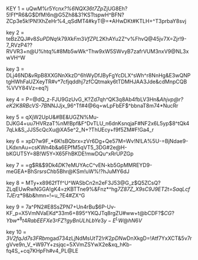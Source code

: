 KEY 1 = uQwM%r5Ycn*x?%6NQX36t7Zp*ZjUG8Eh?5!Ff*R6&G$DfM!6n@G5Zh8&3?KSTtspwH^BFN?ZCp3e5k!PN!XhZeHr%4_qSdMT4#kyT@=*AHwDKt#KTLH+^T3prbaY8svj

key 2 = teBzZQJ#$v8SuPDNq!k79XkFm3VfZPL$2KhAYu2Z^v%FhvQ@45jv7X=Zjr!9-7_RVzP4??RVVR3+n@U%htq%#8Mb5wWk^Thw9xW5SWvyB7zafrVUM3nxV9@NL3xwVH^W

key 3 = DLj46ND&vRpB8XXGNnXkzD^6hWyDfJByFgYcDLX^sWh^r8NnHg&E3wQNPtgHWhFaUZXeyTR#v*7cfjqddhj7zfCQtmaky6tTDMHJAA3Jde&cdMnpCQB%VVY84Vz=eq?j


key 4 = P=@dQ_z-FJU9GzUvG_K?Zd7qh^QK3q8Ab4fbLV3Hn&*Ahjvp@r?$eK2K8RBcV%c7XZbXGx4Qn_wVatYV$S-7B*NNJJjx_96^Tf#4@6q=wLpFbEF$^bbnaT8m74*NucRr

key 5 = qXjW2UpU&#BE&UGZN%Mu-DJKG4+uu7HVRzaT%nM!Bpf&F^DvTLU_n6dnKsnqjaF#NF2x6L5yp$8^tQk47qLk&S_JJS5cQcXu@XA5e^2_N+?ThUEcy+f9f5ZM#F!Ga4_r

key 6 = xpD?w9F_*6K!sBQbrx=zVr6Dg+Qe57M=Wv!N!LA%5U-=BjNdae9-LKdxnAu=csKWn4b&a6EPfM5qVT5_3DG#2e@H-bKGUT5Y=8B!W5Y=X65FhBKDE!mwDQu^xRrUPZGp

key 7 = =g$R&$9Dk4$D%RgeugU=AHzGmAc8rD+HwuPDk7qSNv2Nnfa9GBUSF-QD?EH$K?eMUYAcC^vEN-kb5GpMMREYD9-meGEA+BhSrs$rsCh$b5Bhr@KSm!uW%!?hJuMY6dJ

key 8 = MTy+x8962fTf^U^WASbCn2n2eF3J53@G_z$Q5ZCsQ?ZLqEUwRwNGGA!gK4=zKBTTne9%&Fnz*^hg*7Z87Z_X9sC9J9ET2t=SaqLcfTJEr*z*9&b&hmn=!=u_?E4#ZX^G

key 9 = 7a^PN2#E8SsZPN7+Un4rBu$6P-Uv-KF_p=X5VmNVaEKd*33m6+895^YKQJTq8rgZU#ww+t@bCDF?$$CG?Ybw*^8t4RabEEFXe3^_zFZ?gyBnULhLbYe3y-E^LW@hN6V$

key 10 = *3V2fqJd7s3FRbm*gad734zLjNdMsU$tT2!rK2pDNw$DnXkgD=!Atf7YxXCT&5v7rgVve9n_V_+W97Y+zsjqc=5XVmZSYwX2e&xq_hKb-fq4S_+cq7KHpFh#v4_PL@LE